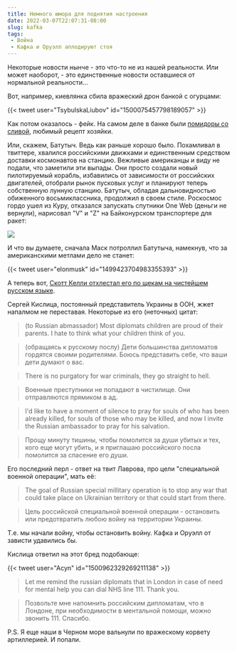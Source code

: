 ```yaml
---
title: Немного юмора для поднятия настроения
date: 2022-03-07T22:07:31-08:00
slug: kafka
tags:
 - Война
 - Кафка и Оруэлл аплодируют стоя
---
```


Некоторые новости нынче - это что-то не из нашей реальности. Или может наоборот, -
это единственные новости оставшиеся от нормальной реальности...

Вот, например, киевлянка сбила вражеский дрон банкой с огурцами:

{{< tweet user="TsybulskaLiubov" id="1500075457798189057" >}}

Как потом оказалось - фейк. На самом деле в банке были [помидоры со сливой][1],
любимый рецепт хозяйки. 

Или, скажем, Батутыч. Ведь как раньше хорошо было. Похамливал в твиттере,
хвалился российскими движками и единственным средством доставки космонавтов на
станцию. Вежливые американцы и виду не подали, что заметили эти выпады. Они
просто создали новый пилотируемый корабль, избавились от зависимости от
российских двигателей, отобрали рынок пусковых услуг и планируют теперь
собственную лунную станцию. Батутыч, обладая дальновидностью обиженного
восьмиклассника, продолжил в своем стиле. Роскосмос гордо ушел из Куру,
отказался запускать спутники One Web (деньги не вернули), нарисовал "V" и "Z"
на Байконурском транспортере для ракет:

[![](/2022/03/rogozin_v_z.jpg)][4]

И что вы думаете, сначала Маск потроллил Батутыча, намекнув, что за
американскими метлами дело не станет:

{{< tweet user="elonmusk" id="1499423704983355393" >}}

А теперь вот, [Скотт Келли отхлестал его по щекам на чистейшем русском языке][2].

Сергей Кислица, постоянный представитель Украины в ООН, жжет напалмом
не переставая. Некоторые из его (неточных) цитат:

> (to Russian abmassador) Most diplomats children are proud of their parents.
> I hate to think what your children think of you.

> (обращаясь к русскому послу) Дети большинства дипломатов гордятся своими
> родителями. Боюсь представить себе, что ваши дети думают о вас.

> There is no purgatory for war criminals, they go straight to hell.

> Военные преступники не попадают в чистилище. Они отправляются прямиком в ад.

> I'd like to have a moment of silence to pray for souls of who has been already
> killed, for souls of those who may be killed, and now I invite the Russian
> ambassador to pray for his salvation.

> Прощу минуту тишины, чтобы помолится за души убитых и тех, кого еще могут
> убить, и я приглашаю российского посла помолится за спасение его души.

Его последний перл - ответ на твит Лаврова, про цели "специальной военной операции", мать её:

> The goal of Russian special millitary operation is to stop any war that could
> take place on Ukrainian territory or that could start from there. 

> Цель российской специальной военной операции - остановить или предотвратить любою
> войну на территории Украины.

Т.е. мы начали войну, чтобы остановить войну. Кафка и Оруэлл от зависти удавились
бы.

Кислица ответил на этот бред подобающе:

{{< tweet user="Acyn" id="1500962329269211138" >}}

> Let me remind the russian diplomats that in London in case of need for
> mental help you can dial NHS line 111. Thank you.

> Позвольте мне напомнить российским дипломатам, что в Лондоне, при необходимости
> в ментальной помощи, можно звонить 111. Спасибо.

P.S. Я еще наши в Черном море вальнули по вражескому корвету артиллерией. И попали. 

<!--more-->

[1]: https://life.liga.net/istoriyi/article/eto-byli-pomidory-ligalife-nashla-kievlyanku-sbivshuyu-vrajeskiy-dron-bankoy-konservatsii
[2]: https://vakhnenko.livejournal.com/393868.html
[3]: https://eurasiantimes.com/russia-paints-its-soyuz-rocket-transporter-with-ukraine-invasion-symbol/
[4]: https://twitter.com/Rogozin/status/1499711693655625733?ref_src=twsrc%5Etfw%7Ctwcamp%5Etweetembed%7Ctwterm%5E1499711693655625733%7Ctwgr%5E%7Ctwcon%5Es1_c10&ref_url=https%3A%2F%2Feurasiantimes.com%2Frussia-paints-its-soyuz-rocket-transporter-with-ukraine-invasion-symbol%2F

